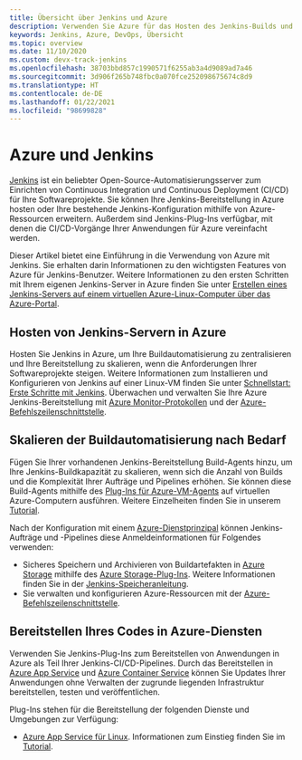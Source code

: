 ```yaml
---
title: Übersicht über Jenkins und Azure
description: Verwenden Sie Azure für das Hosten des Jenkins-Builds und das Bereitstellen von Automatisierungsservern. Nutzen Sie darüber hinaus Azure Compute- und Azure Storage-Ressourcen, um die Pipelines für Continuous Integration und Continuous Deployment (CI/CD) zu erweitern.
keywords: Jenkins, Azure, DevOps, Übersicht
ms.topic: overview
ms.date: 11/10/2020
ms.custom: devx-track-jenkins
ms.openlocfilehash: 38703bbd857c1990571f6255ab3a4d9089ad7a46
ms.sourcegitcommit: 3d906f265b748fbc0a070fce252098675674c8d9
ms.translationtype: HT
ms.contentlocale: de-DE
ms.lasthandoff: 01/22/2021
ms.locfileid: "98699828"
---
```

# <a name="azure-and-jenkins"></a>Azure und Jenkins

[Jenkins](https://jenkins.io/) ist ein beliebter Open-Source-Automatisierungsserver zum Einrichten von Continuous Integration und Continuous Deployment (CI/CD) für Ihre Softwareprojekte. Sie können Ihre Jenkins-Bereitstellung in Azure hosten oder Ihre bestehende Jenkins-Konfiguration mithilfe von Azure-Ressourcen erweitern. Außerdem sind Jenkins-Plug-Ins verfügbar, mit denen die CI/CD-Vorgänge Ihrer Anwendungen für Azure vereinfacht werden.

Dieser Artikel bietet eine Einführung in die Verwendung von Azure mit Jenkins. Sie erhalten darin Informationen zu den wichtigsten Features von Azure für Jenkins-Benutzer. Weitere Informationen zu den ersten Schritten mit Ihrem eigenen Jenkins-Server in Azure finden Sie unter [Erstellen eines Jenkins-Servers auf einem virtuellen Azure-Linux-Computer über das Azure-Portal](configure-on-linux-vm.md).

## <a name="host-your-jenkins-servers-in-azure"></a>Hosten von Jenkins-Servern in Azure

Hosten Sie Jenkins in Azure, um Ihre Buildautomatisierung zu zentralisieren und Ihre Bereitstellung zu skalieren, wenn die Anforderungen Ihrer Softwareprojekte steigen. Weitere Informationen zum Installieren und Konfigurieren von Jenkins auf einer Linux-VM finden Sie unter [Schnellstart: Erste Schritte mit Jenkins](configure-on-linux-vm.md). Überwachen und verwalten Sie Ihre Azure Jenkins-Bereitstellung mit [Azure Monitor-Protokollen](/azure/log-analytics/log-analytics-overview) und der [Azure-Befehlszeilenschnittstelle](/cli/azure).

## <a name="scale-your-build-automation-on-demand"></a>Skalieren der Buildautomatisierung nach Bedarf

Fügen Sie Ihrer vorhandenen Jenkins-Bereitstellung Build-Agents hinzu, um Ihre Jenkins-Buildkapazität zu skalieren, wenn sich die Anzahl von Builds und die Komplexität Ihrer Aufträge und Pipelines erhöhen. Sie können diese Build-Agents mithilfe des [Plug-Ins für Azure-VM-Agents](https://plugins.jenkins.io/azure-vm-agents) auf virtuellen Azure-Computern ausführen. Weitere Einzelheiten finden Sie in unserem [Tutorial](/azure/jenkins/jenkins-azure-vm-agents).

Nach der Konfiguration mit einem [Azure-Dienstprinzipal](/azure/azure-resource-manager/resource-group-overview) können Jenkins-Aufträge und -Pipelines diese Anmeldeinformationen für Folgendes verwenden:

- Sicheres Speichern und Archivieren von Buildartefakten in [Azure Storage](/azure/storage/common/storage-introduction) mithilfe des [Azure Storage-Plug-Ins](https://plugins.jenkins.io/windows-azure-storage). Weitere Informationen finden Sie in der [Jenkins-Speicheranleitung](azure-storage-blobs-as-build-artifact-repository.md).
- Sie verwalten und konfigurieren Azure-Ressourcen mit der [Azure-Befehlszeilenschnittstelle](deploy-to-azure-app-service-using-azure-cli.md).

## <a name="deploy-your-code-into-azure-services"></a>Bereitstellen Ihres Codes in Azure-Diensten

Verwenden Sie Jenkins-Plug-Ins zum Bereitstellen von Anwendungen in Azure als Teil Ihrer Jenkins-CI/CD-Pipelines. Durch das Bereitstellen in [Azure App Service](/azure/app-service/) und [Azure Container Service](/azure/container-service/kubernetes/) können Sie Updates Ihrer Anwendungen ohne Verwalten der zugrunde liegenden Infrastruktur bereitstellen, testen und veröffentlichen.

 Plug-Ins stehen für die Bereitstellung der folgenden Dienste und Umgebungen zur Verfügung:

- [Azure App Service für Linux](/azure/app-service/containers/app-service-linux-intro). Informationen zum Einstieg finden Sie im [Tutorial](deploy-to-azure-app-service-using-azure-cli.md).